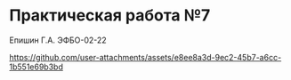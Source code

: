 # Практическая работа №7

Епишин Г.А. ЭФБО-02-22

https://github.com/user-attachments/assets/e8ee8a3d-9ec2-45b7-a6cc-1b551e69b3bd
